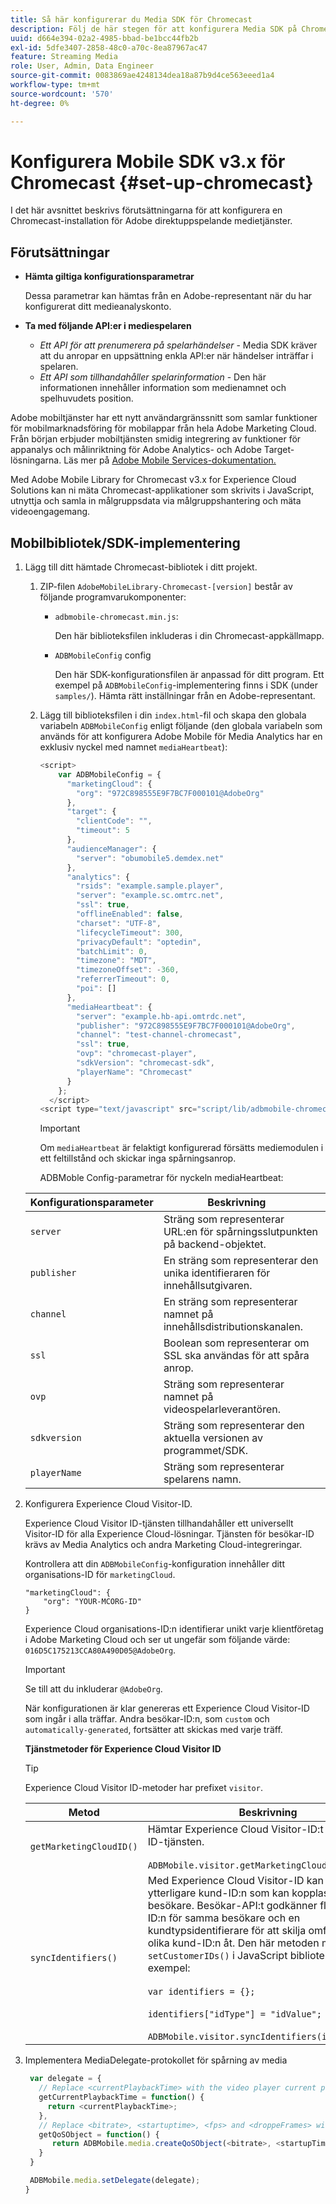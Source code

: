 ```yaml
---
title: Så här konfigurerar du Media SDK för Chromecast
description: Följ de här stegen för att konfigurera Media SDK på Chromecast.
uuid: d664e394-02a2-4985-bbad-be1bcc44fb2b
exl-id: 5dfe3407-2858-48c0-a70c-8ea87967ac47
feature: Streaming Media
role: User, Admin, Data Engineer
source-git-commit: 0083869ae4248134dea18a87b9d4ce563eeed1a4
workflow-type: tm+mt
source-wordcount: '570'
ht-degree: 0%

---
```


# Konfigurera Mobile SDK v3.x för Chromecast {#set-up-chromecast}

I det här avsnittet beskrivs förutsättningarna för att konfigurera en Chromecast-installation för Adobe direktuppspelande medietjänster.

## Förutsättningar

* **Hämta giltiga konfigurationsparametrar**

  Dessa parametrar kan hämtas från en Adobe-representant när du har konfigurerat ditt medieanalyskonto.
* **Ta med följande API:er i mediespelaren**

   * *Ett API för att prenumerera på spelarhändelser* - Media SDK kräver att du anropar en uppsättning enkla API:er när händelser inträffar i spelaren.
   * *Ett API som tillhandahåller spelarinformation* - Den här informationen innehåller information som medienamnet och spelhuvudets position.

Adobe mobiltjänster har ett nytt användargränssnitt som samlar funktioner för mobilmarknadsföring för mobilappar från hela Adobe Marketing Cloud. Från början erbjuder mobiltjänsten smidig integrering av funktioner för appanalys och målinriktning för Adobe Analytics- och Adobe Target-lösningarna. Läs mer på [Adobe Mobile Services-dokumentation.](https://experienceleague.adobe.com/docs/mobile-services/using/home.html)

Med Adobe Mobile Library for Chromecast v3.x for Experience Cloud Solutions kan ni mäta Chromecast-applikationer som skrivits i JavaScript, utnyttja och samla in målgruppsdata via målgruppshantering och mäta videoengagemang.

## Mobilbibliotek/SDK-implementering

1. Lägg till ditt hämtade Chromecast-bibliotek i ditt projekt.

   1. ZIP-filen `AdobeMobileLibrary-Chromecast-[version]` består av följande programvarukomponenter:

      * `adbmobile-chromecast.min.js`:

        Den här biblioteksfilen inkluderas i din Chromecast-appkällmapp.

      * `ADBMobileConfig` config

        Den här SDK-konfigurationsfilen är anpassad för ditt program. Ett exempel på `ADBMobileConfig`-implementering finns i SDK (under `samples/`). Hämta rätt inställningar från en Adobe-representant.

   1. Lägg till biblioteksfilen i din `index.html`-fil och skapa den globala variabeln `ADBMobileConfig` enligt följande (den globala variabeln som används för att konfigurera Adobe Mobile för Media Analytics har en exklusiv nyckel med namnet `mediaHeartbeat`):

      ```js
      <script>
          var ADBMobileConfig = {
            "marketingCloud": {
              "org": "972C898555E9F7BC7F000101@AdobeOrg"
            },
            "target": {
              "clientCode": "",
              "timeout": 5
            },
            "audienceManager": {
              "server": "obumobile5.demdex.net"
            },
            "analytics": {
              "rsids": "example.sample.player",
              "server": "example.sc.omtrc.net",
              "ssl": true,
              "offlineEnabled": false,
              "charset": "UTF-8",
              "lifecycleTimeout": 300,
              "privacyDefault": "optedin",
              "batchLimit": 0,
              "timezone": "MDT",
              "timezoneOffset": -360,
              "referrerTimeout": 0,
              "poi": []
            },
            "mediaHeartbeat": {
              "server": "example.hb-api.omtrdc.net",
              "publisher": "972C898555E9F7BC7F000101@AdobeOrg",
              "channel": "test-channel-chromecast",
              "ssl": true,
              "ovp": "chromecast-player",
              "sdkVersion": "chromecast-sdk",
              "playerName": "Chromecast"
            }
          };
        </script>
      <script type="text/javascript" src="script/lib/adbmobile-chromecast.min.js"></script>
      ```

      >[!IMPORTANT]
      >
      >Om `mediaHeartbeat` är felaktigt konfigurerad försätts mediemodulen i ett feltillstånd och skickar inga spårningsanrop.

      ADBMoble Config-parametrar för nyckeln mediaHeartbeat:

   | Konfigurationsparameter | Beskrivning     |
   | --- | --- |
   | `server` | Sträng som representerar URL:en för spårningsslutpunkten på backend-objektet. |
   | `publisher` | En sträng som representerar den unika identifieraren för innehållsutgivaren. |
   | `channel` | En sträng som representerar namnet på innehållsdistributionskanalen. |
   | `ssl` | Boolean som representerar om SSL ska användas för att spåra anrop. |
   | `ovp` | Sträng som representerar namnet på videospelarleverantören. |
   | `sdkversion` | Sträng som representerar den aktuella versionen av programmet/SDK. |
   | `playerName` | Sträng som representerar spelarens namn. |


1. Konfigurera Experience Cloud Visitor-ID.

   Experience Cloud Visitor ID-tjänsten tillhandahåller ett universellt Visitor-ID för alla Experience Cloud-lösningar. Tjänsten för besökar-ID krävs av Media Analytics och andra Marketing Cloud-integreringar.

   Kontrollera att din `ADBMobileConfig`-konfiguration innehåller ditt organisations-ID för `marketingCloud`.

   ```
   "marketingCloud": {
       "org": "YOUR-MCORG-ID"
   }
   ```

   Experience Cloud organisations-ID:n identifierar unikt varje klientföretag i Adobe Marketing Cloud och ser ut ungefär som följande värde: `016D5C175213CCA80A490D05@AdobeOrg`.

   >[!IMPORTANT]
   >
   >Se till att du inkluderar `@AdobeOrg`.

   När konfigurationen är klar genereras ett Experience Cloud Visitor-ID som ingår i alla träffar. Andra besökar-ID:n, som `custom` och `automatically-generated`, fortsätter att skickas med varje träff.

   **Tjänstmetoder för Experience Cloud Visitor ID**

   >[!TIP]
   >
   >Experience Cloud Visitor ID-metoder har prefixet `visitor`.

   | Metod | Beskrivning |
   | --- | --- |
   | `getMarketingCloudID()` | Hämtar Experience Cloud Visitor-ID:t från Visitor-ID-tjänsten.  <br/><br/>`ADBMobile.visitor.getMarketingCloudID();` |
   | `syncIdentifiers()` | Med Experience Cloud Visitor-ID kan du ange ytterligare kund-ID:n som kan kopplas till varje besökare. Besökar-API:t godkänner flera kund-ID:n för samma besökare och en kundtypsidentifierare för att skilja omfattningen för olika kund-ID:n åt. Den här metoden motsvarar `setCustomerIDs()` i JavaScript bibliotek.  Till exempel: <br/><br/>`var identifiers = {};` <br/><br/>`identifiers["idType"] = "idValue";` <br/><br/>`ADBMobile.visitor.syncIdentifiers(identifiers);` |

1. Implementera MediaDelegate-protokollet för spårning av media

   ```js
    var delegate = {
      // Replace <currentPlaybackTime> with the video player current playback time
      getCurrentPlaybackTime = function() {
        return <currentPlaybackTime>;
      },
      // Replace <bitrate>, <startuptime>, <fps> and <droppeFrames> with the current playback QoS values.
      getQoSObject = function() {
         return ADBMobile.media.createQoSObject(<bitrate>, <startupTime>, <fps>, <droppedFrames>);
      }
    }
   
    ADBMobile.media.setDelegate(delegate);
   }
   ```

<!--   **Postbacks -** For more information about configuring postbacks, see [Configure Postbacks.](https://experienceleague.adobe.com/docs/mobile-services/using/manage-app-settings-ug/configuring-app/signals.html) -->

